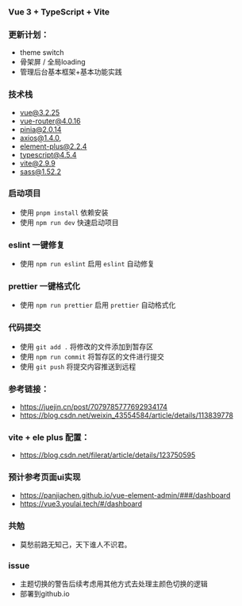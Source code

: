 
### Vue 3 + TypeScript + Vite


### 更新计划：
- theme switch
- 骨架屏 / 全局loading
- 管理后台基本框架+基本功能实践

### 技术栈
- vue@3.2.25
- vue-router@4.0.16
- pinia@2.0.14
- axios@1.4.0,
- element-plus@2.2.4
- typescript@4.5.4
- vite@2.9.9
- sass@1.52.2

### 启动项目
- 使用 `pnpm install` 依赖安装
- 使用 `npm run dev` 快速启动项目 

### eslint 一键修复
- 使用 `npm run eslint` 启用 `eslint` 自动修复

### prettier 一键格式化
- 使用 `npm run prettier` 启用 `prettier` 自动格式化

### 代码提交
- 使用 `git add .` 将修改的文件添加到暂存区
- 使用 `npm run commit` 将暂存区的文件进行提交
- 使用 `git push` 将提交内容推送到远程

### 参考链接：
- https://juejin.cn/post/7079785777692934174
- https://blog.csdn.net/weixin_43554584/article/details/113839778
### vite + ele plus 配置：
- https://blog.csdn.net/filerat/article/details/123750595
### 预计参考页面ui实现
- https://panjiachen.github.io/vue-element-admin/###/dashboard
- https://vue3.youlai.tech/#/dashboard


### 共勉
- 莫愁前路无知己，天下谁人不识君。

### issue
- 主题切换的警告后续考虑用其他方式去处理主颜色切换的逻辑
- 部署到github.io
